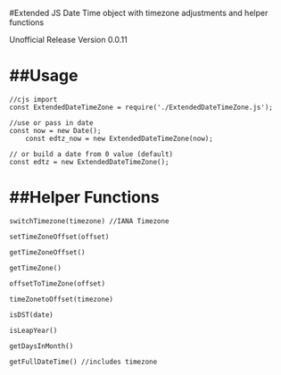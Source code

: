     
#Extended JS Date Time object with timezone adjustments and helper functions

Unofficial Release Version 0.0.11

##Usage
====================
	//cjs import
	const ExtendedDateTimeZone = require('./ExtendedDateTimeZone.js');
	
	//use or pass in date
	const now = new Date();
    	const edtz_now = new ExtendedDateTimeZone(now);

	// or build a date from 0 value (default)
	const edtz = new ExtendedDateTimeZone();


##Helper Functions
==========================

    switchTimezone(timezone) //IANA Timezone

    setTimeZoneOffset(offset) 

    getTimeZoneOffset() 

    getTimeZone() 

    offsetToTimeZone(offset)

    timeZonetoOffset(timezone)

    isDST(date)

    isLeapYear() 

    getDaysInMonth() 

    getFullDateTime() //includes timezone